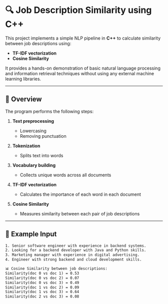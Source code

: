 # 🔍 Job Description Similarity using C++

This project implements a simple NLP pipeline in **C++** to calculate similarity between job descriptions using:

- **TF-IDF vectorization**
- **Cosine Similarity**

It provides a hands-on demonstration of basic natural language processing and information retrieval techniques without using any external machine learning libraries.

---

## 🧠 Overview 

The program performs the following steps:

1. **Text preprocessing**  
   - Lowercasing  
   - Removing punctuation  

2. **Tokenization**  
   - Splits text into words

3. **Vocabulary building**  
   - Collects unique words across all documents

4. **TF-IDF vectorization**  
   - Calculates the importance of each word in each document

5. **Cosine Similarity**  
   - Measures similarity between each pair of job descriptions

---

## 📝 Example Input

```txt
1. Senior software engineer with experience in backend systems.
2. Looking for a backend developer with Java and Python skills.
3. Marketing manager with experience in digital advertising.
4. Engineer with strong backend and cloud development skills.

📊 Cosine Similarity between job descriptions:
Similarity(doc 0 vs doc 1) = 0.53
Similarity(doc 0 vs doc 2) = 0.07
Similarity(doc 0 vs doc 3) = 0.49
Similarity(doc 1 vs doc 2) = 0.09
Similarity(doc 1 vs doc 3) = 0.64
Similarity(doc 2 vs doc 3) = 0.08
